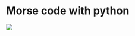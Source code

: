 # Morse code with python

![](https://ep01.epimg.net/elpais/imagenes/2019/05/31/ciencia/1559295408_345558_1559295781_noticia_normal.jpg)


